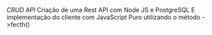 *CRUD API*
Criação de uma Rest API com Node JS e PostgreSQL 
E implementação do cliente com JavaScript Puro utilizando o método  ->fecth()
